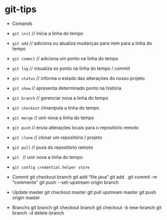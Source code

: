 # git-tips

- Comands

- `git init` // inicia a linha do tempo
- `git add` // adiciona ou atualiza mudanças para irem para a linha do tempo
- `git commit` // adiciona um ponto na linha do tempo
- `git log` // visualiza os ponto na linha do tempo / commit
- `git status` // informa o estado das alterações do nosso projeto
- `git show` // apresenta determinado ponto na história
- `git branch` // gerenciar nova a linha do tempo
- `git checkout` //manipula a linha do tempo
- `git merge` // unir nova a linha do tempo
- `git push` // envia alterações locais para o repositório remoto
- `git clone` // clonar um repositório / projeto
- `git pull` // puxa do repositório remoto
- `git ` // unir nova a linha do tempo
- `git config credential.helper store`

- Commit 
git checkout branch
git add “file.java”  git add .
git commit -m “comments”
git push --set-upstream origin branch

- Update master
git checkout master
git pull upstream master
git push origin master

- Branchs
git branch
git checkout branch
git checkout -b new-branch 
git branch -d delete-branch



